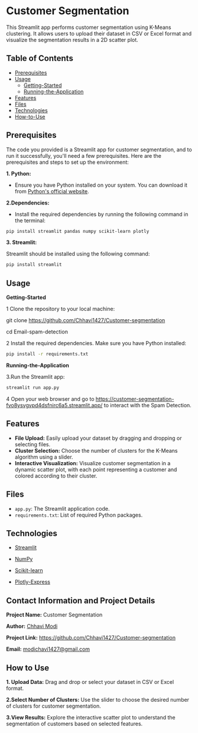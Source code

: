 
# Customer Segmentation 

This Streamlit app performs customer segmentation using K-Means clustering. It allows users to upload their dataset in CSV or Excel format and visualize the segmentation results in a 2D scatter plot.

## Table of Contents
- [Prerequisites](#Prerequisites)
- [Usage](#usage)
  - [Getting-Started](#getting-started)
  - [Running-the-Application](#running-the-application)
- [Features](#features)
- [Files](#files)
- [Technologies](#technologies)
- [How-to-Use](#how-to-use)
## Prerequisites

The code you provided is a Streamlit app for customer segmentation, and to run it successfully, you'll need a few prerequisites. Here are the prerequisites and steps to set up the environment:

**1. Python:**
- Ensure you have Python installed on your system. You can download it from [Python's official website](https://www.python.org/).

**2.Dependencies:** 

- Install the required dependencies by running the following command in the terminal:
```bash
pip install streamlit pandas numpy scikit-learn plotly

```

**3. Streamlit:**

Streamlit should be installed using the following command:
```bash
pip install streamlit

```
## Usage

**Getting-Started**

1 Clone the repository to your local machine:

git clone https://github.com/Chhavi1427/Customer-segmentation

cd Email-spam-detection

2 Install the required dependencies. Make sure you have Python installed: 
```bash  
pip install -r requirements.txt
```

**Running-the-Application**


3.Run the Streamlit app:

```bash
streamlit run app.py
```
4 Open your web browser and go to https://customer-segmentation-fvo8ysvgvpd4dsfnirc6a5.streamlit.app/ to interact with the Spam Detection.


## Features

- **File Upload:** Easily upload your dataset by dragging and dropping or selecting files.
- **Cluster Selection:** Choose the number of clusters for the K-Means algorithm using a slider.
- **Interactive Visualization:** Visualize customer segmentation in a dynamic scatter plot, with each point representing a customer and colored according to their cluster.


## Files

- `app.py`: The Streamlit application code.
- `requirements.txt`: List of required Python packages.
## Technologies

- [Streamlit](https://www.streamlit.io/ "Streamlit Official Website")

- [NumPy](https://numpy.org/ "NumPy official Website")

- [Scikit-learn](https://scikit-learn.org/stable/)

- [Plotly-Express](https://plotly.com/python/)



## Contact Information and Project Details

**Project Name:** Customer Segmentation

**Author:** [Chhavi Modi ](https://github.com/Chhavi1427)

**Project Link:** https://github.com/Chhavi1427/Customer-segmentation

**Email:** modichavi1427@gmail.com

## How to Use

 **1. Upload Data:**
Drag and drop or select your dataset in CSV or Excel format.

**2.Select Number of Clusters:** Use the slider to choose the desired number of clusters for customer segmentation.

**3.View Results:** Explore the interactive scatter plot to understand the segmentation of customers based on selected features.